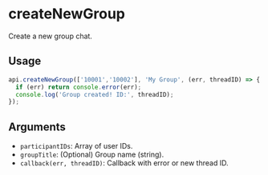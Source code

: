 # createNewGroup

Create a new group chat.

## Usage
```js
api.createNewGroup(['10001','10002'], 'My Group', (err, threadID) => {
  if (err) return console.error(err);
  console.log('Group created! ID:', threadID);
});
```

## Arguments
- `participantIDs`: Array of user IDs.
- `groupTitle`: (Optional) Group name (string).
- `callback(err, threadID)`: Callback with error or new thread ID.
